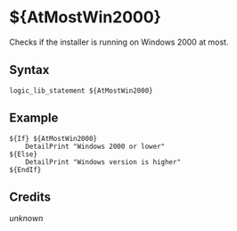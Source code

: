 # ${AtMostWin2000}

Checks if the installer is running on Windows 2000 at most.

## Syntax

    logic_lib_statement ${AtMostWin2000}

## Example

    ${If} ${AtMostWin2000}
        DetailPrint "Windows 2000 or lower"
    ${Else}
        DetailPrint "Windows version is higher"
    ${EndIf}

## Credits

*unknown*
